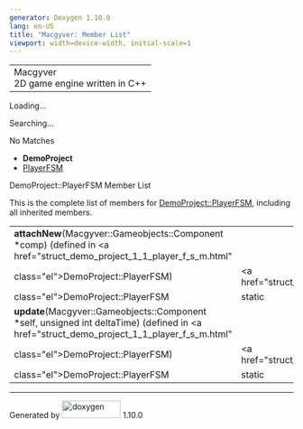 ```yaml
---
generator: Doxygen 1.10.0
lang: en-US
title: "Macgyver: Member List"
viewport: width=device-width, initial-scale=1
---
```


<div id="top">

<div id="titlearea">

<table data-cellspacing="0" data-cellpadding="0">
<colgroup>
<col style="width: 100%" />
</colgroup>
<tbody>
<tr id="projectrow" class="odd">
<td id="projectalign"><div id="projectname">
Macgyver
</div>
<div id="projectbrief">
2D game engine written in C++
</div></td>
</tr>
</tbody>
</table>

</div>

<div id="main-nav">

</div>

<div id="MSearchSelectWindow"
onmouseover="return searchBox.OnSearchSelectShow()"
onmouseout="return searchBox.OnSearchSelectHide()"
onkeydown="return searchBox.OnSearchSelectKey(event)">

</div>

<div id="MSearchResultsWindow">

<div id="MSearchResults">

<div class="SRPage">

<div id="SRIndex">

<div id="SRResults">

</div>

<div id="Loading" class="SRStatus">

Loading...

</div>

<div id="Searching" class="SRStatus">

Searching...

</div>

<div id="NoMatches" class="SRStatus">

No Matches

</div>

</div>

</div>

</div>

</div>

<div id="nav-path" class="navpath">

- **DemoProject**
- <a href="struct_demo_project_1_1_player_f_s_m.html"
  class="el">PlayerFSM</a>

</div>

</div>

<div class="header">

<div class="headertitle">

<div class="title">

DemoProject::PlayerFSM Member List

</div>

</div>

</div>

<div class="contents">

This is the complete list of members for
<a href="struct_demo_project_1_1_player_f_s_m.html"
class="el">DemoProject::PlayerFSM</a>, including all inherited members.

|                                                                                                                                             |                                                     |                                    |
|---------------------------------------------------------------------------------------------------------------------------------------------|-----------------------------------------------------|------------------------------------|
| **attachNew**(Macgyver::Gameobjects::Component \*comp) (defined in <a href="struct_demo_project_1_1_player_f_s_m.html"                      
 class="el">DemoProject::PlayerFSM</a>)                                                                                                       | <a href="struct_demo_project_1_1_player_f_s_m.html" 
                                                                                                                                               class="el">DemoProject::PlayerFSM</a>                | <span class="mlabel">static</span> |
| **update**(Macgyver::Gameobjects::Component \*self, unsigned int deltaTime) (defined in <a href="struct_demo_project_1_1_player_f_s_m.html" 
 class="el">DemoProject::PlayerFSM</a>)                                                                                                       | <a href="struct_demo_project_1_1_player_f_s_m.html" 
                                                                                                                                               class="el">DemoProject::PlayerFSM</a>                | <span class="mlabel">static</span> |

</div>

------------------------------------------------------------------------

<span class="small">Generated
by [<img src="doxygen.svg" class="footer" width="104" height="31"
alt="doxygen" />](https://www.doxygen.org/index.html) 1.10.0</span>
